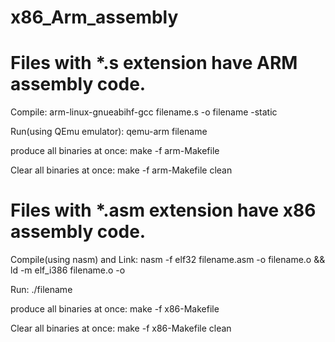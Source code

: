 # x86_Arm_assembly

# Files with *.s extension have **ARM assembly** code.

Compile: arm-linux-gnueabihf-gcc filename.s -o filename -static

Run(using QEmu emulator): qemu-arm filename

produce all binaries at once: make -f arm-Makefile 

Clear all binaries at once: make -f arm-Makefile clean

# Files with *.asm extension have **x86 assembly** code.

Compile(using nasm) and Link: nasm -f elf32 filename.asm -o filename.o  && ld -m elf_i386 filename.o -o

Run: ./filename 

produce all binaries at once: make -f x86-Makefile 

Clear all binaries at once: make -f x86-Makefile clean

